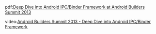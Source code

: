 



pdf:[Deep Dive into Android
IPC/Binder Framework at
Android Builders Summit
2013](http://events.linuxfoundation.org/images/stories/slides/abs2013_gargentas.pdf)  

video:[Android Builders Summit 2013 - Deep Dive into Android IPC/Binder Framework
](https://www.youtube.com/watch?v=NWhyADzgoiI)  
